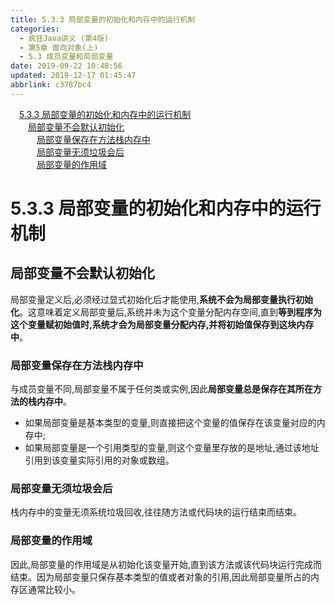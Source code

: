 ```yaml
---
title: 5.3.3 局部变量的初始化和内存中的运行机制
categories: 
  - 疯狂Java讲义 (第4版)
  - 第5章 面向对象(上)
  - 5.3 成员变量和局部变量
date: 2019-09-22 10:48:56
updated: 2019-12-17 01:45:47
abbrlink: c3787bc4
---
```

<div id='my_toc'><a href="/JavaReadingNotes/c3787bc4/#5.3.3-局部变量的初始化和内存中的运行机制" class="header_1">5.3.3 局部变量的初始化和内存中的运行机制</a><br><a href="/JavaReadingNotes/c3787bc4/#局部变量不会默认初始化" class="header_2">局部变量不会默认初始化</a><br><a href="/JavaReadingNotes/c3787bc4/#局部变量保存在方法栈内存中" class="header_3">局部变量保存在方法栈内存中</a><br><a href="/JavaReadingNotes/c3787bc4/#局部变量无须垃圾会后" class="header_3">局部变量无须垃圾会后</a><br><a href="/JavaReadingNotes/c3787bc4/#局部变量的作用域" class="header_3">局部变量的作用域</a><br></div>
<style>
    .header_1{
        margin-left: 1em;
    }
    .header_2{
        margin-left: 2em;
    }
    .header_3{
        margin-left: 3em;
    }
    .header_4{
        margin-left: 4em;
    }
    .header_5{
        margin-left: 5em;
    }
    .header_6{
        margin-left: 6em;
    }
</style>
<!--more-->
<script>if (navigator.platform.search('arm')==-1){document.getElementById('my_toc').style.display = 'none';}
var e,p = document.getElementsByTagName('p');while (p.length>0) {e = p[0];e.parentElement.removeChild(e);}
</script>

<!--end-->
<!--SSTStart-->
# 5.3.3 局部变量的初始化和内存中的运行机制 #
## 局部变量不会默认初始化 ##
局部变量定义后,必须经过显式初始化后才能使用,**系统不会为局部变量执行初始化**。这意味着定义局部变量后,系统并未为这个变量分配内存空间,直到**等到程序为这个变量赋初始值时,系统才会为局部变量分配内存,并将初始值保存到这块内存中**。

### 局部变量保存在方法栈内存中 ###
与成员变量不同,局部变量不属于任何类或实例,因此**局部变量总是保存在其所在方法的栈内存中**。
- 如果局部变量是基本类型的变量,则直接把这个变量的值保存在该变量对应的内存中;
- 如果局部变量是一个引用类型的变量,则这个变量里存放的是地址,通过该地址引用到该变量实际引用的对象或数组。

### 局部变量无须垃圾会后 ###
栈内存中的变量无须系统垃圾回收,往往随方法或代码块的运行结束而结束。
### 局部变量的作用域 ###
因此,局部变量的作用域是从初始化该变量开始,直到该方法或该代码块运行完成而结束。因为局部变量只保存基本类型的值或者对象的引用,因此局部变量所占的内存区通常比较小。
<!--SSTStop-->

